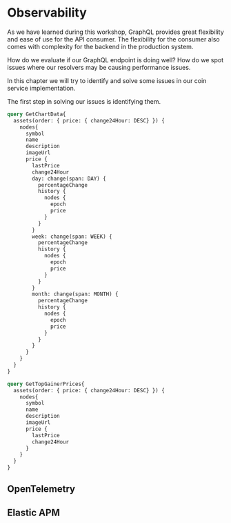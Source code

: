 # Observability

As we have learned during this workshop, GraphQL provides great flexibility and ease of use for the API consumer. The flexibility for the consumer also comes with complexity for the backend in the production system.

How do we evaluate if our GraphQL endpoint is doing well? How do we spot issues where our resolvers may be causing performance issues.

In this chapter we will try to identify and solve some issues in our coin service implementation.

The first step in solving our issues is identifying them.


```graphql
query GetChartData{
  assets(order: { price: { change24Hour: DESC} }) {
    nodes{
      symbol
      name
      description
      imageUrl
      price {
        lastPrice
        change24Hour
        day: change(span: DAY) {
          percentageChange
          history {
            nodes {
              epoch
              price
            }
          }
        }
        week: change(span: WEEK) {
          percentageChange
          history {
            nodes {
              epoch
              price
            }
          }
        }
        month: change(span: MONTH) {
          percentageChange
          history {
            nodes {
              epoch
              price
            }
          }
        }
      }
    }
  }
}
```

```graphql
query GetTopGainerPrices{
  assets(order: { price: { change24Hour: DESC} }) {
    nodes{
      symbol
      name
      description
      imageUrl
      price {
        lastPrice
        change24Hour
      }
    }
  }
}
```

## OpenTelemetry

## Elastic APM

